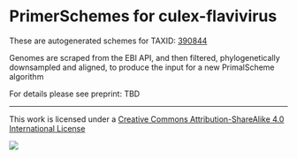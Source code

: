 # PrimerSchemes for culex-flavivirus

These are autogenerated schemes for TAXID: [390844](https://www.ncbi.nlm.nih.gov/Taxonomy/Browser/wwwtax.cgi?mode=Info&id=390844&lvl=3&lin=f&keep=1&srchmode=1&unlock)

Genomes are scraped from the EBI API, and then filtered, phylogenetically downsampled and aligned, to produce the input for a new PrimalScheme algorithm

For details please see preprint: TBD

------------------------------------------------------------------------

This work is licensed under a [Creative Commons Attribution-ShareAlike 4.0 International License](http://creativecommons.org/licenses/by-sa/4.0/) 

![](https://i.creativecommons.org/l/by-sa/4.0/88x31.png)